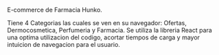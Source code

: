 E-commerce de Farmacia Hunko.

Tiene 4 Categorias las cuales se ven en su navegador: Ofertas, Dermocosmetica, Perfumeria y Farmacia.
Se utiliza la libreria React para una optima utilizacion del codigo, acortar tiempos de carga y mayor intuicion de navegacion para el usuario.










